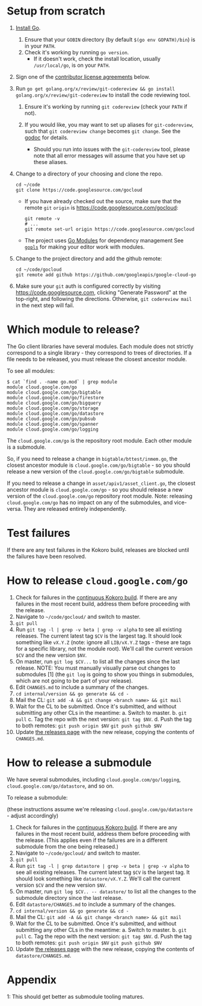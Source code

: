 # Setup from scratch

1. [Install Go](https://golang.org/dl/).
    1. Ensure that your `GOBIN` directory (by default `$(go env GOPATH)/bin`)
    is in your `PATH`.
    1. Check it's working by running `go version`.
        * If it doesn't work, check the install location, usually
        `/usr/local/go`, is on your `PATH`.

1. Sign one of the
[contributor license agreements](#contributor-license-agreements) below.

1. Run `go get golang.org/x/review/git-codereview && go install golang.org/x/review/git-codereview`
to install the code reviewing tool.

    1. Ensure it's working by running `git codereview` (check your `PATH` if
    not).

    1. If you would like, you may want to set up aliases for `git-codereview`,
    such that `git codereview change` becomes `git change`. See the
    [godoc](https://pkg.go.dev/golang.org/x/review/git-codereview) for details.

        * Should you run into issues with the `git-codereview` tool, please note
        that all error messages will assume that you have set up these aliases.

1. Change to a directory of your choosing and clone the repo.

    ```
    cd ~/code
    git clone https://code.googlesource.com/gocloud
    ```

    * If you have already checked out the source, make sure that the remote
    `git` `origin` is https://code.googlesource.com/gocloud:

        ```
        git remote -v
        # ...
        git remote set-url origin https://code.googlesource.com/gocloud
        ```

    * The project uses [Go Modules](https://blog.golang.org/using-go-modules)
    for dependency management See
    [`gopls`](https://github.com/golang/go/wiki/gopls) for making your editor
    work with modules.

1. Change to the project directory and add the github remote:

    ```
    cd ~/code/gocloud
    git remote add github https://github.com/googleapis/google-cloud-go
    ```

1. Make sure your `git` auth is configured correctly by visiting
https://code.googlesource.com, clicking "Generate Password" at the top-right,
and following the directions. Otherwise, `git codereview mail` in the next step
will fail.

# Which module to release?

The Go client libraries have several modules. Each module does not strictly
correspond to a single library - they correspond to trees of directories. If a
file needs to be released, you must release the closest ancestor module.

To see all modules:

```
$ cat `find . -name go.mod` | grep module
module cloud.google.com/go
module cloud.google.com/go/bigtable
module cloud.google.com/go/firestore
module cloud.google.com/go/bigquery
module cloud.google.com/go/storage
module cloud.google.com/go/datastore
module cloud.google.com/go/pubsub
module cloud.google.com/go/spanner
module cloud.google.com/go/logging
```

The `cloud.google.com/go` is the repository root module. Each other module is
a submodule.

So, if you need to release a change in `bigtable/bttest/inmem.go`, the closest
ancestor module is `cloud.google.com/go/bigtable` - so you should release a new
version of the `cloud.google.com/go/bigtable` submodule.

If you need to release a change in `asset/apiv1/asset_client.go`, the closest
ancestor module is `cloud.google.com/go` - so you should release a new version
of the `cloud.google.com/go` repository root module. Note: releasing
`cloud.google.com/go` has no impact on any of the submodules, and vice-versa.
They are released entirely independently.

# Test failures

If there are any test failures in the Kokoro build, releases are blocked until
the failures have been resolved.

# How to release `cloud.google.com/go`

1. Check for failures in the
   [continuous Kokoro build](go/google-cloud-go-continuous). If there are any
   failures in the most recent build, address them before proceeding with the
   release.
1. Navigate to `~/code/gocloud/` and switch to master.
1. `git pull`
1. Run `git tag -l | grep -v beta | grep -v alpha` to see all existing releases.
   The current latest tag `$CV` is the largest tag. It should look something
   like `vX.Y.Z` (note: ignore all `LIB/vX.Y.Z` tags - these are tags for a
   specific library, not the module root). We'll call the current version `$CV`
   and the new version `$NV`.
1. On master, run `git log $CV...` to list all the changes since the last
   release. NOTE: You must manually visually parse out changes to submodules [1]
   (the `git log` is going to show you things in submodules, which are not going
   to be part of your release).
1. Edit `CHANGES.md` to include a summary of the changes.
1. `cd internal/version && go generate && cd -`
1. Mail the CL: `git add -A && git change <branch name> && git mail`
1. Wait for the CL to be submitted. Once it's submitted, and without submitting
   any other CLs in the meantime:
   a. Switch to master.
   b. `git pull`
   c. Tag the repo with the next version: `git tag $NV`.
   d. Push the tag to both remotes:
      `git push origin $NV`
      `git push github $NV`
1. Update [the releases page](https://github.com/googleapis/google-cloud-go/releases)
   with the new release, copying the contents of `CHANGES.md`.

# How to release a submodule

We have several submodules, including `cloud.google.com/go/logging`,
`cloud.google.com/go/datastore`, and so on.

To release a submodule:

(these instructions assume we're releasing `cloud.google.com/go/datastore` - adjust accordingly)

1. Check for failures in the
   [continuous Kokoro build](go/google-cloud-go-continuous). If there are any
   failures in the most recent build, address them before proceeding with the
   release. (This applies even if the failures are in a different submodule from the one
   being released.)
1. Navigate to `~/code/gocloud/` and switch to master.
1. `git pull`
1. Run `git tag -l | grep datastore | grep -v beta | grep -v alpha` to see all
   existing releases. The current latest tag `$CV` is the largest tag. It
   should look something like `datastore/vX.Y.Z`. We'll call the current version
   `$CV` and the new version `$NV`.
1. On master, run `git log $CV.. -- datastore/` to list all the changes to the
   submodule directory since the last release.
1. Edit `datastore/CHANGES.md` to include a summary of the changes.
1. `cd internal/version && go generate && cd -`
1. Mail the CL: `git add -A && git change <branch name> && git mail`
1. Wait for the CL to be submitted. Once it's submitted, and without submitting
   any other CLs in the meantime:
   a. Switch to master.
   b. `git pull`
   c. Tag the repo with the next version: `git tag $NV`.
   d. Push the tag to both remotes:
      `git push origin $NV`
      `git push github $NV`
1. Update [the releases page](https://github.com/googleapis/google-cloud-go/releases)
   with the new release, copying the contents of `datastore/CHANGES.md`.

# Appendix

1: This should get better as submodule tooling matures.
